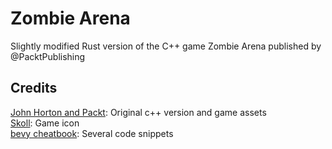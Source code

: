 # Zombie Arena
Slightly modified Rust version of the C++ game Zombie Arena published by @PacktPublishing

## Credits
[John Horton and Packt](https://github.com/PacktPublishing/Beginning-Cpp-Game-Programming-Second-Edition): Original c++ version and game assets  
[Skoll](https://game-icons.net/1x1/skoll/raise-zombie.html): Game icon  
[bevy cheatbook](https://bevy-cheatbook.github.io/): Several code snippets  
